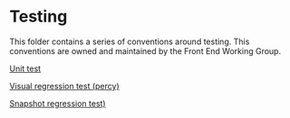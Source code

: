 # Testing

This folder contains a series of conventions around testing. This conventions are owned and maintained by the Front End Working Group.


[Unit test](./unit-test.md)

[Visual regression test (percy)](./visual-regression-test.md)

[Snapshot regression test)](./snapshot-test.md)
